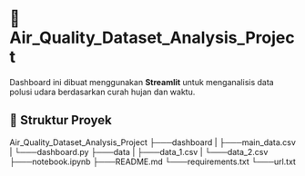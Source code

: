 # 🚀 Air_Quality_Dataset_Analysis_Project

Dashboard ini dibuat menggunakan **Streamlit** untuk menganalisis data polusi udara berdasarkan curah hujan dan waktu.

## 📂 Struktur Proyek
Air_Quality_Dataset_Analysis_Project
├───dashboard
| ├───main_data.csv
| └───dashboard.py
├───data
| ├───data_1.csv
| └───data_2.csv
├───notebook.ipynb
├───README.md
└───requirements.txt
└───url.txt



